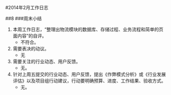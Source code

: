 #2014年2月工作日志

##8
###周末小结
1. 本周工作日志，“整理出物流模块的数据库、存储过程、业务流程和简单的页面内容”的自评。
	- 不符合。
2. 需要表决的动议。
	- 无
3. 需要关注的行业动态、用户反馈。
	- 无。 
4. 针对上周五提交的行业动态、用户反馈，提出《作弊模式分析》或《行业发展评估》以及项目组行动建议，行动要明确预算、进度、工作结果、验收方式。
	- 无。

